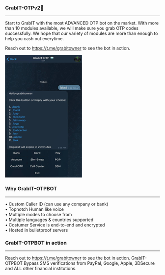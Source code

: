 ### GrabIT-OTPv2🤖
---

Start to GrabIT with the most ADVANCED OTP bot on the market. With more than 10 modules available, we will make sure you grab OTP codes successfully. We hope that our variety of modules are more than enough to help you cash out everytime.

Reach out to https://t.me/grabitowner to see the bot in action.

<img src="https://github.com/GrabITOTP/GrabIT-OTPv2/blob/main/grabit-otp.jpg" data-canonical-src="https://gyazo.com/eb5c5741b6a9a16c692170a41a49c858.png" width="250" height="400" />



### Why GrabIT-OTPBOT
---

• Custom Caller ID (can use any company or bank) <br>
• Topnotch Human like voice <br>
• Multiple modes to choose from <br>
• Multiple languages & countries supported <br>
• Costumer Service is end-to-end and encrypted <br>
• Hosted in bulletproof servers

### GrabIT-OTPBOT in action
---

Reach out to https://t.me/grabitowner to see the bot in action. GrabIT-OTPBOT Bypass SMS verifications from PayPal, Google, Apple, 3DSecure and ALL other financial institutions.
